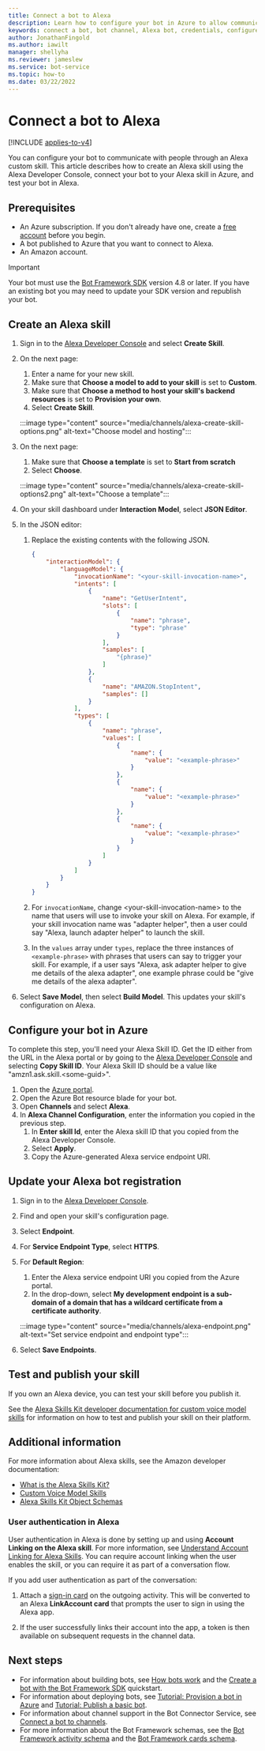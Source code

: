 ```yaml
---
title: Connect a bot to Alexa
description: Learn how to configure your bot in Azure to allow communication with Alexa.
keywords: connect a bot, bot channel, Alexa bot, credentials, configure, phone
author: JonathanFingold
ms.author: iawilt
manager: shellyha
ms.reviewer: jameslew
ms.service: bot-service
ms.topic: how-to
ms.date: 03/22/2022
---
```


# Connect a bot to Alexa

[!INCLUDE [applies-to-v4](includes/applies-to-v4-current.md)]

You can configure your bot to communicate with people through an Alexa custom skill. This article describes how to create an Alexa skill using the Alexa Developer Console, connect your bot to your Alexa skill in Azure, and test your bot in Alexa.

## Prerequisites

- An Azure subscription. If you don't already have one, create a [free account](https://azure.microsoft.com/free/?WT.mc_id=A261C142F) before you begin.
- A bot published to Azure that you want to connect to Alexa.
- An Amazon account.

> [!IMPORTANT]
> Your bot must use the [Bot Framework SDK](https://github.com/microsoft/botframework-sdk) version 4.8 or later. If you have an existing bot you may need to update your SDK version and republish your bot.

## Create an Alexa skill

1. Sign in to the [Alexa Developer Console](https://developer.amazon.com/alexa/console/ask) and select **Create Skill**.

1. On the next page:
    1. Enter a name for your new skill.
    1. Make sure that **Choose a model to add to your skill** is set to **Custom**.
    1. Make sure that **Choose a method to host your skill's backend resources** is set to **Provision your own**.
    1. Select **Create Skill**.

    :::image type="content" source="media/channels/alexa-create-skill-options.png" alt-text="Choose model and hosting":::

1. On the next page:
    1. Make sure that **Choose a template** is set to **Start from scratch**
    1. Select **Choose**.

    :::image type="content" source="media/channels/alexa-create-skill-options2.png" alt-text="Choose a template":::

1. On your skill dashboard under **Interaction Model**, select **JSON Editor**.

1. In the JSON editor:
    1. Replace the existing contents with the following JSON.

        ```json
        {
            "interactionModel": {
                "languageModel": {
                    "invocationName": "<your-skill-invocation-name>",
                    "intents": [
                        {
                            "name": "GetUserIntent",
                            "slots": [
                                {
                                    "name": "phrase",
                                    "type": "phrase"
                                }
                            ],
                            "samples": [
                                "{phrase}"
                            ]
                        },
                        {
                            "name": "AMAZON.StopIntent",
                            "samples": []
                        }
                    ],
                    "types": [
                        {
                            "name": "phrase",
                            "values": [
                                {
                                    "name": {
                                        "value": "<example-phrase>"
                                    }
                                },
                                {
                                    "name": {
                                        "value": "<example-phrase>"
                                    }
                                },
                                {
                                    "name": {
                                        "value": "<example-phrase>"
                                    }
                                }
                            ]
                        }
                    ]
                }
            }
        }
        ```

    1. For `invocationName`, change \<your-skill-invocation-name> to the name that users will use to invoke your skill on Alexa. For example, if your skill invocation name was "adapter helper", then a user could say "Alexa, launch adapter helper" to launch the skill.

    1. In the `values` array under `types`, replace the three instances of `<example-phrase>` with phrases that users can say to trigger your skill. For example, if a user says "Alexa, ask adapter helper to give me details of the alexa adapter", one example phrase could be "give me details of the alexa adapter".

1. Select **Save Model**, then select **Build Model**. This updates your skill's configuration on Alexa.

## Configure your bot in Azure

To complete this step, you'll need your Alexa Skill ID. Get the ID either from the URL in the Alexa portal or by going to the [Alexa Developer Console](https://developer.amazon.com/alexa/console/ask) and selecting **Copy Skill ID**. Your Alexa Skill ID should be a value like "amzn1.ask.skill.\<some-guid>".

1. Open the [Azure portal](https://portal.azure.com/).
1. Open the Azure Bot resource blade for your bot.
1. Open **Channels** and select **Alexa**.
1. In **Alexa Channel Configuration**, enter the information you copied in the previous step.
    1. In **Enter skill Id**, enter the Alexa skill ID that you copied from the Alexa Developer Console.
    1. Select **Apply**.
    1. Copy the Azure-generated Alexa service endpoint URI.

## Update your Alexa bot registration

1. Sign in to the [Alexa Developer Console](https://developer.amazon.com/alexa/console/ask).
1. Find and open your skill's configuration page.
1. Select **Endpoint**.
1. For **Service Endpoint Type**, select **HTTPS**.
1. For **Default Region**:
    1. Enter the Alexa service endpoint URI you copied from the Azure portal.
    1. In the drop-down, select **My development endpoint is a sub-domain of a domain that has a wildcard certificate from a certificate authority**.

    :::image type="content" source="media/channels/alexa-endpoint.png" alt-text="Set service endpoint and endpoint type":::

1. Select **Save Endpoints**.

## Test and publish your skill

If you own an Alexa device, you can test your skill before you publish it.

See the [Alexa Skills Kit developer documentation for custom voice model skills](https://developer.amazon.com/docs/alexa/custom-skills/understanding-custom-skills.html) for information on how to test and publish your skill on their platform.

## Additional information

For more information about Alexa skills, see the Amazon developer documentation:

- [What is the Alexa Skills Kit?](https://developer.amazon.com/docs/alexa/ask-overviews/what-is-the-alexa-skills-kit.html)
- [Custom Voice Model Skills](https://developer.amazon.com/docs/alexa/custom-skills/understanding-custom-skills.html)
- [Alexa Skills Kit Object Schemas](https://developer.amazon.com/docs/alexa/smapi/object-schemas.html)

### User authentication in Alexa

User authentication in Alexa is done by setting up and using **Account Linking on the Alexa skill**.
For more information, see [Understand Account Linking for Alexa Skills](https://developer.amazon.com/docs/alexa/account-linking/understand-account-linking.html).
You can require account linking when the user enables the skill, or you can require it as part of a conversation flow.

If you add user authentication as part of the conversation:

1. Attach a [sign-in card](https://github.com/Microsoft/botframework-sdk/blob/main/specs/botframework-activity/botframework-cards.md#signin-card) on the outgoing activity. This will be converted to an Alexa **LinkAccount card** that prompts the user to sign in using the Alexa app.

1. If the user successfully links their account into the app, a token is then available on subsequent requests in the channel data.

## Next steps

- For information about building bots, see [How bots work](v4sdk/bot-builder-basics.md) and the [Create a bot with the Bot Framework SDK](bot-service-quickstart-create-bot.md) quickstart.
- For information about deploying bots, see [Tutorial: Provision a bot in Azure](tutorial-provision-a-bot.md) and [Tutorial: Publish a basic bot](tutorial-publish-a-bot.md).
- For information about channel support in the Bot Connector Service, see [Connect a bot to channels](bot-service-manage-channels.md).
- For more information about the Bot Framework schemas, see the [Bot Framework activity schema](https://github.com/Microsoft/botframework-sdk/blob/main/specs/botframework-activity/botframework-activity.md) and the [Bot Framework cards schema](https://github.com/microsoft/botframework-sdk/blob/main/specs/botframework-activity/botframework-cards.md).
